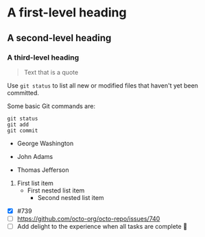 # A first-level heading
## A second-level heading
### A third-level heading

> Text that is a quote

Use `git status` to list all new or modified files that haven't yet been committed.

Some basic Git commands are:
```
git status
git add
git commit
```


- George Washington
* John Adams
+ Thomas Jefferson

1. First list item
   - First nested list item
     - Second nested list item
    
- [x] #739
- [ ] https://github.com/octo-org/octo-repo/issues/740
- [ ] Add delight to the experience when all tasks are complete :tada:
